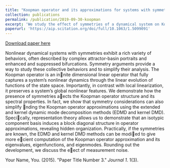```yaml
---
title: "Koopman operator and its approximations for systems with symmetries"
collection: publications
permalink: /publication/2019-09-30-koopman
excerpt: 'We study the effect of symmetries of a dynamical system on Koopman operator and its approximations, euch as EDMD.'
paperurl: 'https://aip.scitation.org/doi/full/10.1063/1.5099091'
---
```


<a href='http://academicpages.github.io/files/paper3.pdf'>Download paper here</a>

Nonlinear dynamical systems with symmetries exhibit a rich variety of behaviors, often described by complex attractor-basin portraits and
enhanced and suppressed bifurcations. Symmetry arguments provide a way to study these collective behaviors and to simplify their analysis.
The Koopman operator is an innite dimensional linear operator that fully captures a system’s nonlinear dynamics through the linear evolution
of functions of the state space. Importantly, in contrast with local linearization, it preserves a system’s global nonlinear features. We demonstrate how the presence of symmetries aects the Koopman operator structure and its spectral properties. In fact, we show that symmetry
considerations can also simplify nding the Koopman operator approximations using the extended and kernel dynamic mode decomposition
methods (EDMD and kernel DMD). Specically, representation theory allows us to demonstrate that an isotypic component basis induces
a block diagonal structure in operator approximations, revealing hidden organization. Practically, if the symmetries are known, the EDMD
and kernel DMD methods can be modied to give more ecient computation of the Koopman operator approximation and its eigenvalues,
eigenfunctions, and eigenmodes. Rounding out the development, we discuss the eect of measurement noise.

Your Name, You. (2015). "Paper Title Number 3." <i>Journal 1</i>. 1(3).